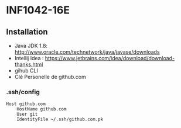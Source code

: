 # INF1042-16E

## Installation

* Java JDK 1.8: http://www.oracle.com/technetwork/java/javase/downloads
* Intellij Idea : https://www.jetbrains.com/idea/download/download-thanks.html
* gihub CLI
* Clé Personelle de github.com

### .ssh/config
```
Host github.com
    HostName github.com
    User git
    IdentityFile ~/.ssh/github.com.pk
```
